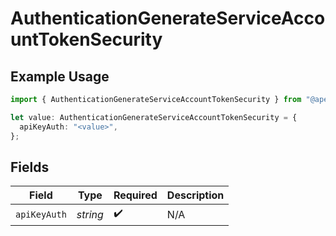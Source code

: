 # AuthenticationGenerateServiceAccountTokenSecurity

## Example Usage

```typescript
import { AuthenticationGenerateServiceAccountTokenSecurity } from "@apexfintechsolutions/ascend-sdk/models/operations";

let value: AuthenticationGenerateServiceAccountTokenSecurity = {
  apiKeyAuth: "<value>",
};
```

## Fields

| Field              | Type               | Required           | Description        |
| ------------------ | ------------------ | ------------------ | ------------------ |
| `apiKeyAuth`       | *string*           | :heavy_check_mark: | N/A                |